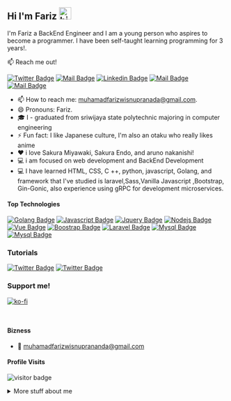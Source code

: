 ## Hi I'm Fariz <img src="https://user-images.githubusercontent.com/1303154/88677602-1635ba80-d120-11ea-84d8-d263ba5fc3c0.gif" width="28px" alt="hi">

I'm Fariz a BackEnd Engineer and I am a young person who aspires to become a programmer. I have been self-taught learning programming for 3 years!.

:mailbox: Reach me out!

[![Twitter Badge](https://img.shields.io/badge/-@jekeityplg-1ca0f1?style=flat&labelColor=1ca0f1&logo=twitter&logoColor=white&link=https://twitter.com/jekeityplg)](https://twitter.com/jekeityplg) [![Mail Badge](https://img.shields.io/badge/-Xvbnm48-e74c3c?style=flat&labelColor=e74c3c&logo=youtube&logoColor=white)](https://www.youtube.com/channel/UCGOEGpFC8zRhSWSrXAeuK6g) [![Linkedin Badge](https://img.shields.io/badge/-farizPrananda-0e76a8?style=flat&labelColor=0e76a8&logo=linkedin&logoColor=white)](https://www.linkedin.com/in/fariz-wisnu/) [![Mail Badge](https://img.shields.io/badge/-@otakutechid-e84393?style=flat&labelColor=e84393&logo=instagram&logoColor=white)](https://instagram.com/otakutechid) [![Mail Badge](https://img.shields.io/badge/-muhamadfarizwisnuprananda-c0392b?style=flat&labelColor=c0392b&logo=gmail&logoColor=white)](mailto:muhamadfarizwisnuprananda@gmail.com)

<!-- TODO: Add last video link -->

- 📫 How to reach me: muhamadfarizwisnupranada@gmail.com.
- 😄 Pronouns: Fariz.
-  🎓 I - graduated from sriwijaya state polytechnic majoring in computer engineering
- ⚡ Fun fact: I like Japanese culture, I'm also an otaku who really likes anime
- :heart: i love Sakura Miyawaki, Sakura Endo, and aruno nakanishi!
- 💻 i am focused on web development and BackEnd Development
- 💻 I have learned HTML, CSS, C ++, python, javascript, Golang, and framework that I've studied is laravel,Sass,Vanilla Javascript ,Bootstrap, Gin-Gonic, also experience using gRPC for development microservices.


#### Top Technologies

<!-- TODO: Make technologies links takes you to repositories -->

[![Golang Badge](	https://img.shields.io/badge/Go-00ADD8?style=for-the-badge&logo=go&logoColor=white)](#) [![Javascript Badge](https://img.shields.io/badge/-Javascript-F0DB4F?style=for-the-badge&labelColor=black&logo=javascript&logoColor=F0DB4F)](#) [![Jquery Badge](https://img.shields.io/badge/jQuery-0769AD?style=for-the-badge&logo=jquery&logoColor=white)](#) [![Nodejs Badge](https://img.shields.io/badge/-Nodejs-3C873A?style=for-the-badge&labelColor=black&logo=node.js&logoColor=3C873A)](#) [![Vue Badge](	https://img.shields.io/badge/Vue.js-35495E?style=for-the-badge&logo=vue.js&logoColor=4FC08D)](#) [![Boostrap Badge](	https://img.shields.io/badge/Bootstrap-563D7C?style=for-the-badge&logo=bootstrap&logoColor=white)](#) [![Laravel Badge](	https://img.shields.io/badge/Laravel-FF2D20?style=for-the-badge&logo=laravel&logoColor=white)](#) [![Mysql Badge](	https://img.shields.io/badge/MySQL-00000F?style=for-the-badge&logo=mysql&logoColor=white)](#) [![Mysql Badge]( https://img.shields.io/badge/Express.js-404D59?style=for-the-badge)](#)


### Tutorials


[![Twitter Badge](	https://img.shields.io/badge/dev.to-0A0A0A?style=for-the-badge&logo=dev.to&logoColor=white)](https://dev.to/xvbnm48) 
[![Twitter Badge](https://img.shields.io/badge/Hashnode-2962FF?style=for-the-badge&logo=hashnode&logoColor=white)](https://hashnode.com/@xvbnm48) 


### Support me!
[![ko-fi](https://ko-fi.com/img/githubbutton_sm.svg)](https://ko-fi.com/X8X7HCEYC)





<br />

#### Bizness
<!-- - :paperclip: [My Resume/CV](https://github.com/ipenywis/ipenywis/blob/master/resumes/resume%20v1.0.pdf) -->
- :email: muhamadfarizwisnuprananda@gmail.com


#### Profile Visits 


![visitor badge](https://visitor-badge.glitch.me/badge?page_id=jwenjian.xvbnm48-badge)


<details>
<summary>
  More stuff about me
</summary>

<br >
I am a programmer, so far I have been self-taught through the internet. But I also joined the coding community in my city.

I love sharing knowledge and putting tutorials, courses and posts together for helping other developers, and i also have a youtube channel!

#### My Goals

With hard work studying every day, I want to become a Golang developer, and work in a technology company In Japan.

### My Motivation
Hard work will not betray the results!



#### Github Stats

![Ipenywis's github stats](https://github-readme-stats.vercel.app/api?username=xvbnm48&count_private=true&theme=tokyonight&hide=contribs,prs)

## Most Languages 
[![Top Langs](https://github-readme-stats.vercel.app/api/top-langs/?username=xvbnm48&layout=compact&theme=tokyonight)](https://github.com/anuraghazra/github-readme-stats)

</details>

